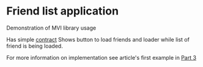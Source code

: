 # Friend list application

Demonstration of MVI library usage

Has simple [contract](FriendListContract.kt) 
Shows button to load friends and loader while
list of friend is being loaded.

For more information on implementation see article's first example in [Part 3](https://medium.com/@szadorozhnyi/mvi-for-compose-part-3-99d2e90d76ef)
